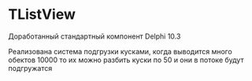 # TListView
Доработанный стандартный компонент Delphi 10.3

Реализована система подгрузки кусками, когда выводится много обектов 10000 то их можно разбить куски по 50 и они в потоке будут подгружатся
